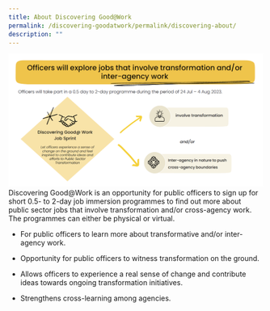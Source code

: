 ```yaml
---
title: About Discovering Good@Work
permalink: /discovering-goodatwork/permalink/discovering-about/
description: ""
---
```

![](/images/JS%20Gen/about%20js.png)Discovering Good@Work is an opportunity for public officers to sign up for short 0.5- to 2-day job immersion programmes to find out more about public sector jobs that involve transformation and/or cross-agency work. The programmes can either be physical or virtual.

* For public officers to learn more about transformative and/or inter-agency work.

* Opportunity for public officers to witness transformation on the ground.
 
* Allows officers to experience a real sense of change and contribute ideas towards ongoing transformation initiatives.  

* Strengthens cross-learning among agencies.